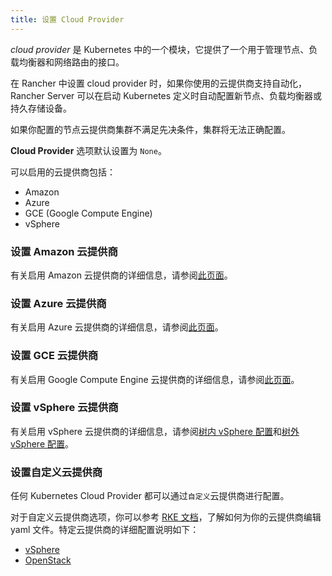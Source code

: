 ```yaml
---
title: 设置 Cloud Provider
---
```


_cloud provider_ 是 Kubernetes 中的一个模块，它提供了一个用于管理节点、负载均衡器和网络路由的接口。

在 Rancher 中设置 cloud provider 时，如果你使用的云提供商支持自动化，Rancher Server 可以在启动 Kubernetes 定义时自动配置新节点、负载均衡器或持久存储设备。

如果你配置的节点云提供商集群不满足先决条件，集群将无法正确配置。

**Cloud Provider** 选项默认设置为 `None`。

可以启用的云提供商包括：

* Amazon
* Azure
* GCE (Google Compute Engine)
* vSphere

### 设置 Amazon 云提供商

有关启用 Amazon 云提供商的详细信息，请参阅[此页面](../how-to-guides/new-user-guides/kubernetes-clusters-in-rancher-setup/set-up-cloud-providers/amazon.md)。

### 设置 Azure 云提供商

有关启用 Azure 云提供商的详细信息，请参阅[此页面](../how-to-guides/new-user-guides/kubernetes-clusters-in-rancher-setup/set-up-cloud-providers/azure.md)。

### 设置 GCE 云提供商

有关启用 Google Compute Engine 云提供商的详细信息，请参阅[此页面](../how-to-guides/new-user-guides/kubernetes-clusters-in-rancher-setup/set-up-cloud-providers/google-compute-engine.md)。

### 设置 vSphere 云提供商

有关启用 vSphere 云提供商的详细信息，请参阅[树内 vSphere 配置](../how-to-guides/new-user-guides/kubernetes-clusters-in-rancher-setup/set-up-cloud-providers/configure-in-tree-vsphere.md)和[树外 vSphere 配置](../how-to-guides/new-user-guides/kubernetes-clusters-in-rancher-setup/set-up-cloud-providers/configure-out-of-tree-vsphere.md)。

### 设置自定义云提供商

任何 Kubernetes Cloud Provider 都可以通过`自定义`云提供商进行配置。

对于自定义云提供商选项，你可以参考 [RKE 文档](https://rancher.com/docs/rke/latest/en/config-options/cloud-providers/)，了解如何为你的云提供商编辑 yaml 文件。特定云提供商的详细配置说明如下：

* [vSphere](https://rke.docs.rancher.com/config-options/cloud-providers/vsphere)
* [OpenStack](https://rancher.com/docs/rke/latest/en/config-options/cloud-providers/openstack/)
